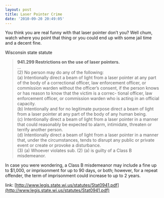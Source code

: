 ```yaml
---
layout: post
title: Laser Pointer Crime
date: '2010-09-20 20:49:05'
---
```


You think you are real funny with that laser pointer don’t you? Well chum, watch where you point that thing or you could end up with some jail time and a decent fine.

Wisconsin state statute

> **941.299 Restrictions on the use of laser pointers.**  
> …  
> (2) No person may do any of the following:  
> (a) Intentionally direct a beam of light from a laser pointer at any part of the body of a correctional officer, law enforcement officer, or commission warden without the officer’s consent, if the person knows or has reason to know that the victim is a correc- tional officer, law enforcement officer, or commission warden who is acting in an official capacity.  
> (b) Intentionally and for no legitimate purpose direct a beam of light from a laser pointer at any part of the body of any human being.  
> (c) Intentionally direct a beam of light from a laser pointer in a manner that could reasonably be expected to alarm, intimidate, threaten or terrify another person.  
> (d) Intentionally direct a beam of light from a laser pointer in a manner that, under the circumstances, tends to disrupt any public or private event or create or provoke a disturbance.  
> (3) (a) Whoever violates sub. (2) (a) is guilty of a Class B misdemeanor.

In case you were wondering, a Class B misdemeanor may include a fine up to $1,000, or imprisonment for up to 90 days, or both; however, for a repeat offender, the term of imprisonment could increase to up to 2 years.

link: [http://www.legis.state.wi.us/statutes/Stat0941.pdf](http://www.legis.state.wi.us/statutes/Stat0941.pdf)